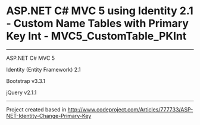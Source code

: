 # ASP.NET C# MVC 5 using Identity 2.1 - Custom Name Tables with Primary Key Int - MVC5_CustomTable_PKInt #

----------

ASP.NET C# MVC 5

Identity (Entity Framework) 2.1

Bootstrap v3.3.1

jQuery v2.1.1

----------
Project created based in 
http://www.codeproject.com/Articles/777733/ASP-NET-Identity-Change-Primary-Key
